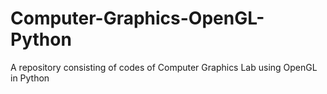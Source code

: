 # Computer-Graphics-OpenGL-Python
A repository consisting of codes of Computer Graphics Lab using OpenGL in Python
